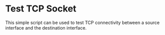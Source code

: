 # Test TCP Socket

This simple script can be used to test TCP connectivity between a source interface and the destination interface.
